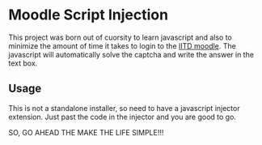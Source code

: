 # Moodle Script Injection
This project was born out of cuorsity to learn javascript and also to minimize the amount of time it takes to login to the [IITD moodle](https://moodle.iitd.ac.in/login/index.php).
The javascript will automatically solve the captcha and write the answer in the text box.

## Usage
This is not a standalone installer, so need to have a javascript injector extension. Just past the code in the injector and you are good to go.

SO, GO AHEAD THE MAKE THE LIFE SIMPLE!!!